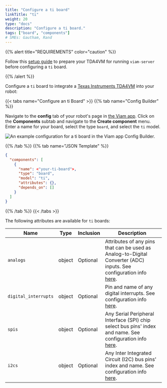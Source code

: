 ```yaml
---
title: "Configure a ti board"
linkTitle: "ti"
weight: 20
type: "docs"
description: "Configure a ti board."
tags: ["board", "components"]
# SMEs: Gautham, Rand
---
```


{{% alert title="REQUIREMENTS" color="caution" %}}

Follow this [setup guide](/installation/prepare/sk-tda4vm/) to prepare your TDA4VM for running `viam-server` before configuring a `ti` board.

{{% /alert %}}

Configure a `ti` board to integrate a [Texas Instruments TDA4VM](https://devices.amazonaws.com/detail/a3G8a00000E2QErEAN/TI-TDA4VM-Starter-Kit-for-Edge-AI-vision-systems) into your robot:

{{< tabs name="Configure an ti Board" >}}
{{% tab name="Config Builder" %}}

Navigate to the **config** tab of your robot's page in [the Viam app](https://app.viam.com).
Click on the **Components** subtab and navigate to the **Create component** menu.
Enter a name for your board, select the type `board`, and select the `ti` model.

![An example configuration for a ti board in the Viam app Config Builder.](../img/ti-ui-config.png)

{{% /tab %}}
{{% tab name="JSON Template" %}}

```json {class="line-numbers linkable-line-numbers"}
{
  "components": [
    {
      "name": <"your-ti-board">,
      "type": "board",
      "model": "ti",
      "attributes": {},
      "depends_on": []
    }
  ]
}
```

{{% /tab %}}
{{< /tabs >}}

The following attributes are available for `ti` boards:

| Name | Type | Inclusion | Description |
| ---- | ---- | --------- | ----------- |
| `analogs` | object | Optional | Attributes of any pins that can be used as Analog-to-Digital Converter (ADC) inputs. See configuration info [here](/components/board/#analogreader). |
| `digital_interrupts` | object | Optional | Pin and name of any digital interrupts. See configuration info [here](/components/board/#digital-interrupts). |
| `spis` | object | Optional | Any Serial Peripheral Interface (SPI) chip select bus pins' index and name. See configuration info [here](/components/board/#spi-buses). |
| `i2cs` | object | Optional | Any Inter Integrated Circuit (I2C) bus pins' index and name. See configuration info [here](/components/board/#i2cs). |
